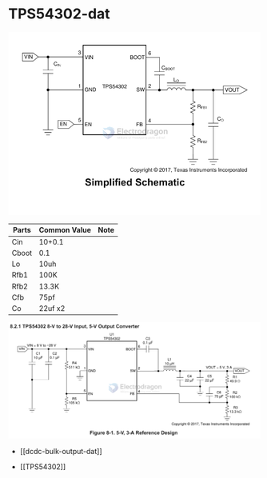 
# TPS54302-dat


![](2024-04-29-15-58-23.png)

| Parts | Common Value | Note |
| ----- | ------------ | ---- |
| Cin   | 10+0.1       |      |
| Cboot | 0.1          |      |
| Lo    | 10uh         |      |
| Rfb1  | 100K         |      |
| Rfb2  | 13.3K        |      |
| Cfb   | 75pf         |      |
| Co    | 22uf x2      |      |



![](2024-04-29-16-00-08.png)

- [[dcdc-bulk-output-dat]]


- [[TPS54302]]